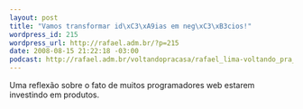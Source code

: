 ```yaml
--- 
layout: post
title: "Vamos transformar id\xC3\xA9ias em neg\xC3\xB3cios!"
wordpress_id: 215
wordpress_url: http://rafael.adm.br/?p=215
date: 2008-08-15 21:22:18 -03:00
podcast: http://rafael.adm.br/voltandopracasa/rafael_lima-voltando_pra_casa-0003.mp3
---
```

Uma reflexão sobre o fato de muitos programadores web estarem investindo em produtos.

